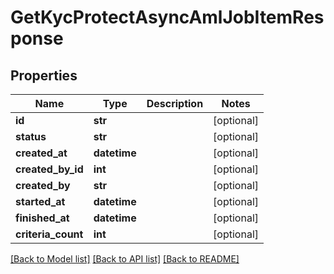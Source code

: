 # GetKycProtectAsyncAmlJobItemResponse

## Properties
Name | Type | Description | Notes
------------ | ------------- | ------------- | -------------
**id** | **str** |  | [optional] 
**status** | **str** |  | [optional] 
**created_at** | **datetime** |  | [optional] 
**created_by_id** | **int** |  | [optional] 
**created_by** | **str** |  | [optional] 
**started_at** | **datetime** |  | [optional] 
**finished_at** | **datetime** |  | [optional] 
**criteria_count** | **int** |  | [optional] 

[[Back to Model list]](../README.md#documentation-for-models) [[Back to API list]](../README.md#documentation-for-api-endpoints) [[Back to README]](../README.md)

